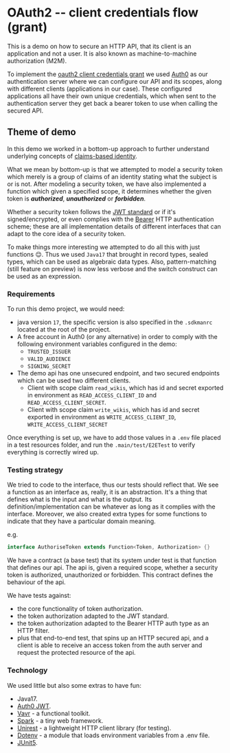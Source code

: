 # OAuth2 -- client credentials flow (grant)

This is a demo on how to secure an HTTP API, that its client is an
application and not a user. It is also known as machine-to-machine
authorization (M2M).

To implement the 
[oauth2 client credentials grant](https://datatracker.ietf.org/doc/html/rfc6749#section-4.4)
we used [Auth0](https://auth0.com/) as our authentication server where we can configure
our API and its scopes, along with different clients (applications in our case). These
configured applications all have their own unique credentials, which when sent to the
authentication server they get back a bearer token to use when calling the secured API.

## Theme of demo

In this demo we worked in a bottom-up approach to further understand underlying concepts
of [claims-based identity](https://en.wikipedia.org/wiki/Claims-based_identity).

What we mean by bottom-up is that we attempted to model a security token
which merely is a group of claims of an identity stating what the subject
is or is not. After modeling a security token, we have also implemented
a function which given a specified scope, it determines whether the given
token is **_authorized_**, **_unauthorized_** or **_forbidden_**.

Whether a security token follows the [JWT standard](https://en.wikipedia.org/wiki/JSON_Web_Token)
or if it's signed/encrypted, or even complies with the [Bearer](https://datatracker.ietf.org/doc/html/rfc6750) 
HTTP authentication scheme; these are all implementation details of 
different interfaces that can adapt to the core idea of a security 
token.

To make things more interesting we attempted to do all this with just functions :relieved:.
Thus we used `Java17` that brought in record types, sealed types, which can be used as algebraic data 
types. Also, pattern-matching (still feature on preview) is now less verbose and the switch construct
can be used as an expression.

### Requirements

To run this demo project, we would need:
- java version `17`, 
the specific version is also specified in the `.sdkmanrc` located at the root of the project.
- A free account in Auth0 (or any alternative) in order to comply with the following
environment variables configured in the demo: 
  - `TRUSTED_ISSUER` 
  - `VALID_AUDIENCE` 
  - `SIGNING_SECRET`
- The demo api has one unsecured endpoint, and two secured endpoints which can be used two different clients.
  - Client with scope claim `read_wikis`, which has id and secret exported in environment as 
`READ_ACCESS_CLIENT_ID` and `READ_ACCESS_CLIENT_SECRET`.
  - Client with scope claim `write_wikis`, which has id and secret exported in environment as
`WRITE_ACCESS_CLIENT_ID`, `WRITE_ACCESS_CLIENT_SECRET`

Once everything is set up, we have to add those values in a `.env` file placed in a test resources folder, and run
the `.main/test/E2ETest` to verify everything is correctly wired up.

### Testing strategy

We tried to code to the interface, thus our tests should reflect that. We see a function as an interface
as, really, it is an abstraction. It's a thing that defines what is the input and what is the output.
Its definition/implementation can be whatever as long as it complies with the interface. Moreover,
we also created extra types for some functions to indicate that they have a particular domain meaning.

e.g.
```java
interface AuthoriseToken extends Function<Token, Authorization> {} 
```

We have a contract (a base test) that its system under test is that function that defines our api.
The api is, given a required scope, whether a security token is authorized, unauthorized or forbidden.
This contract defines the behaviour of the api.

We have tests against:
- the core functionality of token authorization.
- the token authorization adapted to the JWT standard.
- the token authorization adapted to the Bearer HTTP auth type as an HTTP filter.
- plus that end-to-end test, that spins up an HTTP secured api, 
and a client is able to receive an access token from the auth server
and request the protected resource of the api.

### Technology

We used little but also some extras to have fun:
- Java17.
- [Auth0 JWT](https://github.com/auth0/java-jwt).
- [Vavr](https://github.com/vavr-io/vavr) - a functional toolkit.
- [Spark](https://github.com/perwendel/spark) - a tiny web framework.
- [Unirest](https://github.com/Kong/unirest-java) - a lightweight HTTP client library (for testing).
- [Dotenv](https://github.com/cdimascio/dotenv-java) - a module that loads environment variables from a .env file.
- [JUnit5](https://github.com/junit-team/junit5).


